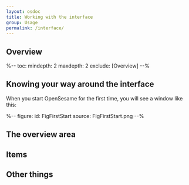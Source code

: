 ```yaml
---
layout: osdoc
title: Working with the interface
group: Usage
permalink: /interface/
---
```


## Overview

%--
toc:
 mindepth: 2
 maxdepth: 2
 exclude: [Overview]
--%

## Knowing your way around the interface

When you start OpenSesame for the first time, you will see a window like this:

%--
figure:
 id: FigFirstStart
 source: FigFirstStart.png
--%



## The overview area

## Items

## Other things



